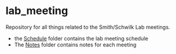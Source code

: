 # lab_meeting
Repository for all things related to the Smith/Schwilk Lab meetings.

- the [Schedule](Schedule) folder contains the lab meeting schedule
- The [Notes](Notes) folder contains notes for each meeting

